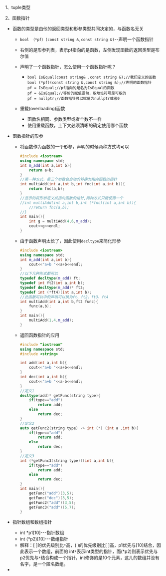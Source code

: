 1、tuple类型

2、函数指针

- 函数的类型是由他的返回类型和形参类型共同决定的，与函数名无关

  - `bool （*pf）(const string &,const string &)`--声明一个函数指针

  - 右侧的是形参列表，表示pf指向的是函数，左侧发现函数的返回类型是布尔值

  - 声明了一个函数指针，怎么使用一个函数指针呢？

    - ```
      bool IsEqual(const string& ,const string &);//我们定义的函数
      bool (*pf)(const string &,const string &);//声明的函数指针
      pf = IsEqual;//pf指向的是名为IsEqual的函数
      pf = &IsEqual;//等价的赋值语句，取地址符号是可取的
      pf = nullptr;//函数指针可以赋值为nullptr或者0
      ```

  - 重载(overloading)函数

    - 函数名相同、参数类型或者个数不一样
    - 使用重载函数，上下文必须清晰的确定使用哪个函数 

- 函数指针的形参

  - 将函数作为函数的一个形参，声明的时候两种方式均可以

    ```c++
    #include <iostream>
    using namespace std;
    int m_add(int a,int b){
    	return a+b;
    }
    //第一种方式，第三个参数会自动的转换为指向函数的指针
    int multiAdd(int a,int b,int fnc(int a,int b)){
    	return fnc(a,b);
    }
    //显示的将形参定义成指向函数的指针,两种方式只能使用一个
    //int multiAdd(int a,int b,int (*fnc)(int a,int b)){
    	//return fnc(a,b);
    //}
    int main(){
    	int g = multiAdd(4,6,m_add);
    	cout<<g<<endl;
    }
    ```

  - 由于函数声明太长了，因此使用`decltype`来简化形参

    ```c++
    #include <iostream>
    using namespace std;
    int m_add(int a,int b){
    	cout<<"a+b "<<a+b<<endl;
    }
    //以下几种形式都可以
    typedef decltype(m_add) ft;
    typedef int ft2(int a,int b);
    typedef decltype(m_add)* ft3;
    typedef int (*ft4)(int a,int b);
    //此函数可以中的声明可以换为ft、ft2、ft3、ft4
    int multiAdd(int a,int b,ft2 func){
    	func(a,b);
    }
    int main(){
    	multiAdd(1,4,m_add);
    }
    ```

  - 返回函数指针的应用

    ```C++
    #include "iostream"
    using namespace std;
    #include <string>
    
    int add(int a,int b){
        cout<<"a+b "<<a+b<<endl;
    }
    int dec(int a,int b){
        cout<<"a+b "<<a-b<<endl;
    }
    //定义1
    decltype(add)* getFunc(string type){
        if(type=="add")
            return add;
        else
            return dec;
    }
    //定义2
    auto getFunc2(string type) -> int (*) (int a ,int b){
        if(type=="add")
            return add;
        else
            return dec;
    }
    //定义3
    int (*getFunc3(string type))(int a,int b){
        if(type=="add")
            return add;
        else
            return dec;
    }
    int main(){
        getFunc("add")(3,5);
        getFunc("dec")(3,5);
        getFunc2("add")(3,5);
        getFunc3("add")(5,7);
    }
    ```

- 指针数组和数组指针

  - int *p1[10]---指针数组
  - int  (*p2)[10]---数组指针
  - 解释：[ ]的优先级别比`*`高，( )的优先级别比[ ]高，p1优先与[10]结合，因此表示一个数组，前面的 int`*`表示int类型的指针，而(*p2)则表示优先与p2优先与`*`结合构成一个指针，int修饰的是10个元素，这儿的数组并没有名字，是一个匿名数组。

- 

